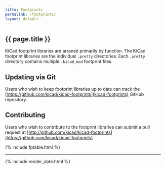 ```yaml
---
title: Footprints
permalink: /footprints/
layout: default
---
```


## {{ page.title }}

KiCad footprint libraries are arraned primarily by function. The KiCad footprint libraries are the individual `.pretty` directories. Each `.pretty` directory contains multiple `.kicad_mod` footprint files.

## Updating via Git

Users who wish to keep footprint libraries up to date can track the [https://github.com/kicad/kicad-footprints](kicad-footprints) GitHub repository. 

## Contributing

Users who wish to contribute to the footprint libraries can submit a pull request at [http://github.com/kicad/kicad-footprints](https://github.com/kicad/kicad-footprints)

{% include fptable.html %}

---

{% include render_date.html %}
